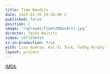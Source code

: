 ```yaml
---
title: Time Bandits
date: 2025-03-30 19:58:00 Z
published: false
position: 2
image: "/uploads/Time%20Bandits.jpg"
director: Taika Waititi
video: 1071930414
is-in-production: true
with: Lisa Kudrow, Kal-El Tuck, Tadhg Murphy
layout: project
---
```


[IMDb](https://www.imdb.com/title/tt1928307/)